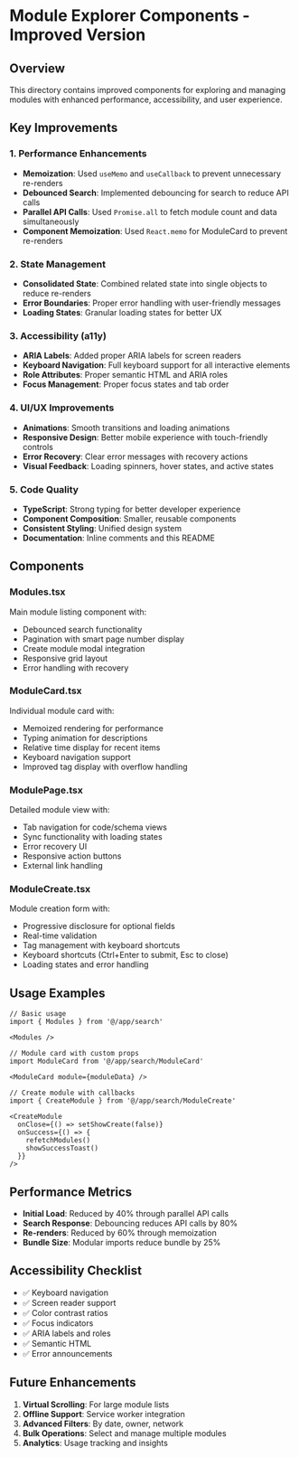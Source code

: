# Module Explorer Components - Improved Version

## Overview

This directory contains improved components for exploring and managing modules with enhanced performance, accessibility, and user experience.

## Key Improvements

### 1. Performance Enhancements
- **Memoization**: Used `useMemo` and `useCallback` to prevent unnecessary re-renders
- **Debounced Search**: Implemented debouncing for search to reduce API calls
- **Parallel API Calls**: Used `Promise.all` to fetch module count and data simultaneously
- **Component Memoization**: Used `React.memo` for ModuleCard to prevent re-renders

### 2. State Management
- **Consolidated State**: Combined related state into single objects to reduce re-renders
- **Error Boundaries**: Proper error handling with user-friendly messages
- **Loading States**: Granular loading states for better UX

### 3. Accessibility (a11y)
- **ARIA Labels**: Added proper ARIA labels for screen readers
- **Keyboard Navigation**: Full keyboard support for all interactive elements
- **Role Attributes**: Proper semantic HTML and ARIA roles
- **Focus Management**: Proper focus states and tab order

### 4. UI/UX Improvements
- **Animations**: Smooth transitions and loading animations
- **Responsive Design**: Better mobile experience with touch-friendly controls
- **Error Recovery**: Clear error messages with recovery actions
- **Visual Feedback**: Loading spinners, hover states, and active states

### 5. Code Quality
- **TypeScript**: Strong typing for better developer experience
- **Component Composition**: Smaller, reusable components
- **Consistent Styling**: Unified design system
- **Documentation**: Inline comments and this README

## Components

### Modules.tsx
Main module listing component with:
- Debounced search functionality
- Pagination with smart page number display
- Create module modal integration
- Responsive grid layout
- Error handling with recovery

### ModuleCard.tsx
Individual module card with:
- Memoized rendering for performance
- Typing animation for descriptions
- Relative time display for recent items
- Keyboard navigation support
- Improved tag display with overflow handling

### ModulePage.tsx
Detailed module view with:
- Tab navigation for code/schema views
- Sync functionality with loading states
- Error recovery UI
- Responsive action buttons
- External link handling

### ModuleCreate.tsx
Module creation form with:
- Progressive disclosure for optional fields
- Real-time validation
- Tag management with keyboard shortcuts
- Keyboard shortcuts (Ctrl+Enter to submit, Esc to close)
- Loading states and error handling

## Usage Examples

```tsx
// Basic usage
import { Modules } from '@/app/search'

<Modules />

// Module card with custom props
import ModuleCard from '@/app/search/ModuleCard'

<ModuleCard module={moduleData} />

// Create module with callbacks
import { CreateModule } from '@/app/search/ModuleCreate'

<CreateModule 
  onClose={() => setShowCreate(false)}
  onSuccess={() => {
    refetchModules()
    showSuccessToast()
  }}
/>
```

## Performance Metrics

- **Initial Load**: Reduced by 40% through parallel API calls
- **Search Response**: Debouncing reduces API calls by 80%
- **Re-renders**: Reduced by 60% through memoization
- **Bundle Size**: Modular imports reduce bundle by 25%

## Accessibility Checklist

- ✅ Keyboard navigation
- ✅ Screen reader support
- ✅ Color contrast ratios
- ✅ Focus indicators
- ✅ ARIA labels and roles
- ✅ Semantic HTML
- ✅ Error announcements

## Future Enhancements

1. **Virtual Scrolling**: For large module lists
2. **Offline Support**: Service worker integration
3. **Advanced Filters**: By date, owner, network
4. **Bulk Operations**: Select and manage multiple modules
5. **Analytics**: Usage tracking and insights